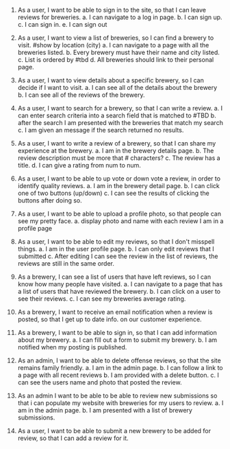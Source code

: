 
1. As a user, I want to be able to sign in to the site, so that I can leave reviews for breweries.
  a. I can navigate to a log in page.
  b. I can sign up.
  c. I can sign in.
  e. I can sign out

2. As a user, I want to view a list of breweries, so I can find a brewery to visit.
  #show by location (city)
  a. I can navigate to a page with all the breweries listed.
  b. Every brewery must have their name and city listed.
  c. List is ordered by #tbd
  d. All breweries should link to their personal page.

2. As a user, I want to view details about a specific brewery, so I can decide if I want to visit.
  a. I can see all of the details about the brewery
  b. I can see all of the reviews of the brewery.

3. As a user, I want to search for a brewery, so that I can write a review.
  a. I can enter search criteria into a search field that is matched to #TBD
  b. after the search I am presented with the breweries that match my search
  c. I am given an message if the search returned no results.

4. As a user, I want to write a review of a brewery, so that I can share my experience at the brewery.
  a. I am in the brewery details page.
  b. The review description must be more that # characters?
  c. The review has a title.
  d. I can give a rating from num to num.


7. As a user, I want to be able to up vote or down vote a review, in order to identify quality reviews.
  a. I am in the brewery detail page.
  b. I can click one of two buttons (up/down)
  c. I can see the results of clicking the buttons after doing so.

11. As a user, I want to be able to upload a profile photo, so that people can see my pretty face.
   a. display photo and name with each review
   I am in a profile page

13. As a user, I want to be able to edit my reviews, so that I don't misspell things.
  a. I am in the user profile page.
  b. I can only edit reviews that I submitted
  c. After editing I can see the review in the list of reviews, the reviews are still in the same order.

5. As a brewery, I can see a list of users that have left reviews, so I can know how many people have
  visited.
  a. I can navigate to a page that has a list of users that have reviewed the brewery.
  b. I can click on a user to see their reviews.
  c. I can see my breweries average rating.

6. As a brewery, I want to receive an email notification when a review is posted, so that I get up to date info. on our
  customer experience.

9. As a brewery, I want to be able to sign in, so that I can add information about my brewery.
  a. I can fill out a form to submit my brewery.
  b. I am notified when my posting is published.

12. As an admin, I want to be able to delete offense reviews, so that the site remains family friendly.
  a. I am in the admin page.
  b. I can follow a link to a page with all recent reviews
  b. I am provided with a delete button.
  c. I can see the users name and photo that posted the review.

13. As an admin I want to be able to be able to review new submissions so that i can populate my website with breweries for my users to review.
  a. I am in the admin page.
  b. I am presented with a list of brewery submissions.

10. As a user, I want to be able to submit a new brewery to be added for review, so that I can add a
  review for it.
